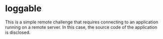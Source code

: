 # loggable
This is a simple remote challenge that requires connecting to an application running on a remote server.
In this case, the source code of the application is disclosed.
